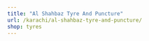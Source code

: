 ```yaml
---
title: "Al Shahbaz Tyre And Puncture"
url: /karachi/al-shahbaz-tyre-and-puncture/
shop: tyres
---
```

